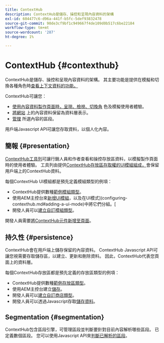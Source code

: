 ```yaml
---
title: ContextHub
description: ContextHub是儲存、操控和呈現內容資料的架構
exl-id: 604477c6-d96a-441f-b5fc-5def93832478
source-git-commit: 90de3cf9bf1c949667f4de109d0b517c6be22184
workflow-type: tm+mt
source-wordcount: '287'
ht-degree: 1%

---
```


# ContextHub {#contexthub}

ContextHub是儲存、操控和呈現內容資料的架構。 其主要功能是提供在模擬和切換各種角色時[查看上下文資料的功能。](/help/sites-cloud/authoring/personalization/contexthub.md)

ContextHub可讓您：

* [使用內容資料製作頁面時，呈現、檢視、切換角](#presentation) 色及模擬使用者體驗。
* [將網站](#persistence) 上的內容資料保留為資料層表示。
* [管理](#segmentation) 所選內容的區段。

用戶端Javascript API可讓您存取資料，以個人化內容。

## 簡報 {#presentation}

[ContextHub工具列](/help/sites-cloud/authoring/personalization/contexthub.md)可讓行銷人員和作者查看和操控存放區資料，以模擬製作頁面時的使用者體驗。 工具列由提供[ContextHub存放區存取權的UI模組組成，](#persistence)會保留用戶端上的ContextHub資料。

每個ContextHub UI模組都是預先定義模組類型的例項：

* ContextHub提供數種[範例模組類型](sample-modules.md)。
* 使用AEM主控台來[新增UI模組](configuring-contexthub.md#adding-a-ui-module)，以及在UI模式](configuring-contexthub.md#adding-a-ui-mode)中將它們分組。[
* 開發人員可以[建立自訂模組類型](extending-contexthub.md#creating-contexthub-ui-module-types)。

開發人員需要[將ContextHub元件新增至頁面](configuring-contexthub.md)。

## 持久性 {#persistence}

ContextHub會在用戶端上儲存保留的內容資料。 ContextHub Javascript API可讓您視需要存取儲存區，以建立、更新和刪除資料。 因此，ContextHub代表您頁面上的資料層。

每個ContextHub存放區都是預先定義的存放區類型的例項：

* ContextHub提供數種[範例存放區類型](sample-stores.md)。
* 使用AEM主控台建立[儲存](configuring-contexthub.md#creating-a-contexthub-store)。
* 開發人員可以[建立自訂商店類型](extending-contexthub.md#creating-custom-store-candidates)。
* 開發人員可以透過Javascript存取[儲存資料](adding-contexthub.md#interacting-with-contexthub-stores)。

## Segmentation {#segmentation}

ContextHub包含區段引擎，可管理區段並判斷要針對目前內容解析哪些區段。 已定義數個區段。 您可以使用Javascript API來[判斷已解析的區段](adding-contexthub.md#determining-resolved-contexthub-segments)。
